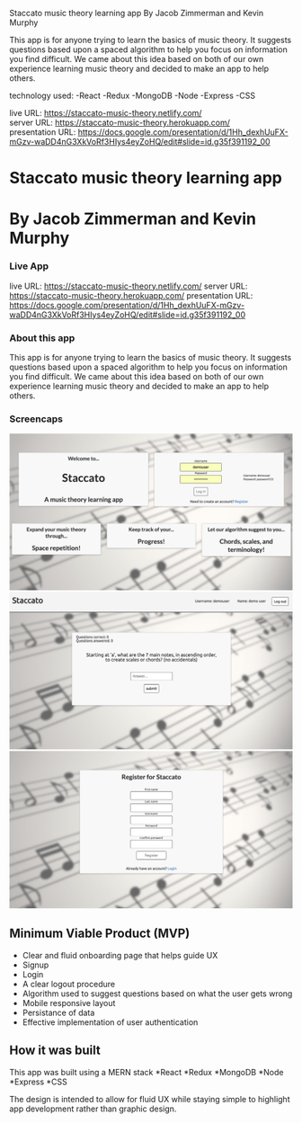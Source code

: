 Staccato music theory learning app
By Jacob Zimmerman and Kevin Murphy

This app is for anyone trying to learn the basics of music theory. It suggests questions based upon a spaced algorithm to help you focus on information you find difficult. We came about this idea based on both of our own experience learning music theory and decided to make an app to help others.

technology used:
-React
-Redux
-MongoDB
-Node
-Express
-CSS

live URL: https://staccato-music-theory.netlify.com/  
server URL: https://staccato-music-theory.herokuapp.com/  
presentation URL: https://docs.google.com/presentation/d/1Hh_dexhUuFX-mGzv-waDD4nG3XkVoRf3HIys4eyZoHQ/edit#slide=id.g35f391192_00

# Staccato music theory learning app
# By Jacob Zimmerman and Kevin Murphy

### Live App

live URL: https://staccato-music-theory.netlify.com/
server URL: https://staccato-music-theory.herokuapp.com/
presentation URL: https://docs.google.com/presentation/d/1Hh_dexhUuFX-mGzv-waDD4nG3XkVoRf3HIys4eyZoHQ/edit#slide=id.g35f391192_00

### About this app

This app is for anyone trying to learn the basics of music theory. It suggests questions based upon a spaced algorithm to help you focus on information you find difficult. We came about this idea based on both of our own experience learning music theory and decided to make an app to help others.

### Screencaps

![alt text](./screencaps/screencap-1.jpg "Screencap of app")  
![alt text](./screencaps/screencap-2.jpg "Screencap of app")  
![alt text](./screencaps/screencap-3.jpg "Screencap of app")  

## Minimum Viable Product (MVP)
* Clear and fluid onboarding page that helps guide UX
* Signup
* Login
* A clear logout procedure
* Algorithm used to suggest questions based on what the user gets wrong
* Mobile responsive layout
* Persistance of data
* Effective implementation of user authentication

## How it was built
This app was built using a MERN stack
*React
*Redux
*MongoDB
*Node
*Express
*CSS

The design is intended to allow for fluid UX while staying simple to highlight app development rather than graphic design.